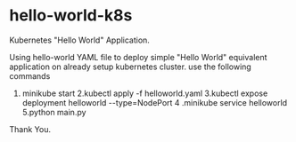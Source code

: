 # hello-world-k8s
Kubernetes "Hello World" Application.

Using hello-world YAML file to deploy simple "Hello World" equivalent application
on already setup kubernetes cluster.
use the following commands 
1. minikube start
2.kubectl apply -f helloworld.yaml
3.kubectl expose deployment helloworld --type=NodePort
4 .minikube service helloworld
5.python main.py


Thank You.
